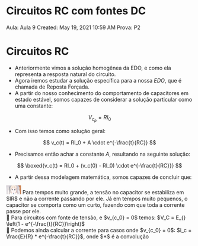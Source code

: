 # Circuitos RC com fontes DC

Aula: Aula 9
Created: May 19, 2021 10:59 AM
Prova: P2

# Circuitos RC

- Anteriormente vimos a solução homogênea da EDO, e como ela representa a resposta natural do circuito.
- Agora iremos estudar a solução específica para a nossa $EDO$, que é chamada de Reposta Forçada.
- A partir do nosso conhecimento do comportamento de capacitores em estado estável, somos capazes de considerar a solução particular como uma constante:

$$
V_{c_p} = RI_0
$$

- Com isso temos como solução geral:

$$
v_c(t) = RI_0 + A \cdot e^{-\frac{t}{RC}}
$$

- Precisamos então achar a constante $A$, resultando na seguinte solução:

$$
\boxed{v_c(t) = RI_0 + (v_c(0) - RI_0) \cdot e^{-\frac{t}{RC}}}
$$

- A partir dessa modelagem matemática, somos capazes de concluir que:

<aside>
<img src="Circuitos%20RC%20com%20fontes%20DC%209e5946a33730489a93f75ed4a9b99850/mugi.gif" alt="Circuitos%20RC%20com%20fontes%20DC%209e5946a33730489a93f75ed4a9b99850/mugi.gif" width="40px" /> Para tempos muito grande, a tensão no capacitor se estabiliza em $IR$ e não a corrente passando por ele. Já em tempos muito pequenos, o capacitor se comporta como um curto, fazendo com que toda a corrente passe por ele.

</aside>

<aside>
🧠 Para circuitos com fonte de tensão, e $v_{c_0} = 0$ temos: 
$V_C = E_{} \left(1 - e^{-\frac{t}{RC}}\right)$

</aside>

<aside>
🧠 Podemos ainda calcular a corrente para casos onde $v_{c_0} = 0$:
$i_c = \frac{E}{R} * e^{-\frac{t}{RC}}$,  onde $*$ é a convolução

</aside>